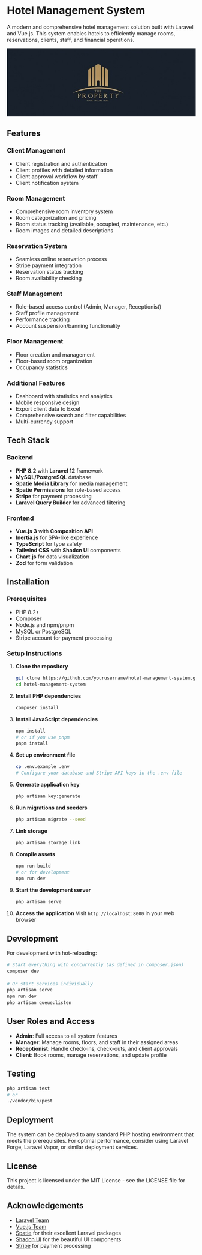 # Hotel Management System

A modern and comprehensive hotel management solution built with Laravel and Vue.js. This system enables hotels to efficiently manage rooms, reservations, clients, staff, and financial operations.

![Hotel Management System](public/logo.jpg)

## Features

### Client Management
- Client registration and authentication
- Client profiles with detailed information
- Client approval workflow by staff
- Client notification system

### Room Management
- Comprehensive room inventory system
- Room categorization and pricing
- Room status tracking (available, occupied, maintenance, etc.)
- Room images and detailed descriptions

### Reservation System
- Seamless online reservation process
- Stripe payment integration
- Reservation status tracking
- Room availability checking

### Staff Management
- Role-based access control (Admin, Manager, Receptionist)
- Staff profile management
- Performance tracking
- Account suspension/banning functionality

### Floor Management
- Floor creation and management
- Floor-based room organization
- Occupancy statistics

### Additional Features
- Dashboard with statistics and analytics
- Mobile responsive design
- Export client data to Excel
- Comprehensive search and filter capabilities
- Multi-currency support

## Tech Stack

### Backend
- **PHP 8.2** with **Laravel 12** framework
- **MySQL/PostgreSQL** database
- **Spatie Media Library** for media management
- **Spatie Permissions** for role-based access
- **Stripe** for payment processing
- **Laravel Query Builder** for advanced filtering

### Frontend
- **Vue.js 3** with **Composition API**
- **Inertia.js** for SPA-like experience
- **TypeScript** for type safety
- **Tailwind CSS** with **Shadcn UI** components
- **Chart.js** for data visualization
- **Zod** for form validation

## Installation

### Prerequisites
- PHP 8.2+
- Composer
- Node.js and npm/pnpm
- MySQL or PostgreSQL
- Stripe account for payment processing

### Setup Instructions

1. **Clone the repository**
   ```bash
   git clone https://github.com/yourusername/hotel-management-system.git
   cd hotel-management-system
   ```

2. **Install PHP dependencies**
   ```bash
   composer install
   ```

3. **Install JavaScript dependencies**
   ```bash
   npm install
   # or if you use pnpm
   pnpm install
   ```

4. **Set up environment file**
   ```bash
   cp .env.example .env
   # Configure your database and Stripe API keys in the .env file
   ```

5. **Generate application key**
   ```bash
   php artisan key:generate
   ```

6. **Run migrations and seeders**
   ```bash
   php artisan migrate --seed
   ```

7. **Link storage**
   ```bash
   php artisan storage:link
   ```

8. **Compile assets**
   ```bash
   npm run build
   # or for development
   npm run dev
   ```

9. **Start the development server**
   ```bash
   php artisan serve
   ```

10. **Access the application**
    Visit `http://localhost:8000` in your web browser

## Development

For development with hot-reloading:

```bash
# Start everything with concurrently (as defined in composer.json)
composer dev

# Or start services individually
php artisan serve
npm run dev
php artisan queue:listen
```

## User Roles and Access

- **Admin**: Full access to all system features
- **Manager**: Manage rooms, floors, and staff in their assigned areas
- **Receptionist**: Handle check-ins, check-outs, and client approvals
- **Client**: Book rooms, manage reservations, and update profile

## Testing

```bash
php artisan test
# or
./vendor/bin/pest
```

## Deployment

The system can be deployed to any standard PHP hosting environment that meets the prerequisites. For optimal performance, consider using Laravel Forge, Laravel Vapor, or similar deployment services.

## License

This project is licensed under the MIT License - see the LICENSE file for details.

## Acknowledgements

- [Laravel Team](https://laravel.com)
- [Vue.js Team](https://vuejs.org)
- [Spatie](https://spatie.be) for their excellent Laravel packages
- [Shadcn UI](https://ui.shadcn.com) for the beautiful UI components
- [Stripe](https://stripe.com) for payment processing